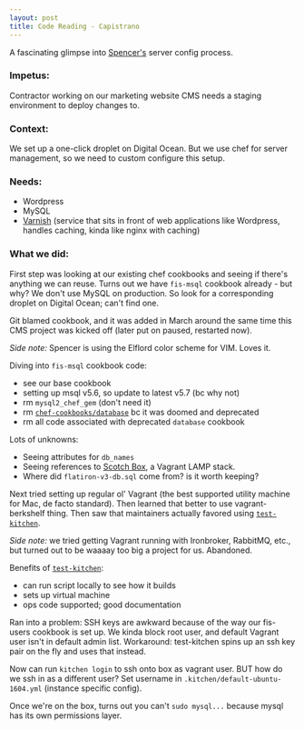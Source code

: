 ```yaml
---
layout: post
title: Code Reading - Capistrano
---
```


A fascinating glimpse into [Spencer's](https://github.com/spencer1248) server config process.

### Impetus:

Contractor working on our marketing website CMS needs a staging environment to deploy changes to.

### Context:

We set up a one-click droplet on Digital Ocean. But we use chef for server management, so we need to custom configure this setup.

### Needs:

- Wordpress
- MySQL
- [Varnish](https://varnish-cache.org/) (service that sits in front of web applications like Wordpress, handles caching, kinda like nginx with caching)

### What we did:

First step was looking at our existing chef cookbooks and seeing if there's anything we can reuse. Turns out we have `fis-msql` cookbook already - but why? We don't use MySQL on production. So look for a corresponding droplet on Digital Ocean; can't find one.

Git blamed cookbook, and it was added in March around the same time this CMS project was kicked off (later put on paused, restarted now).

_Side note:_ Spencer is using the Elflord color scheme for VIM. Loves it.

Diving into `fis-msql` cookbook code:
  - see our base cookbook
  - setting up msql v5.6, so update to latest v5.7 (bc why not)
  - rm `mysql2_chef_gem` (don't need it)
  - rm [`chef-cookbooks/database`](https://github.com/chef-cookbooks/database) bc it was doomed and deprecated
  - rm all code associated with deprecated `database` cookbook

Lots of unknowns:
  - Seeing attributes for `db_names`
  - Seeing references to [Scotch Box](https://box.scotch.io/), a Vagrant LAMP stack.
  - Where did `flatiron-v3-db.sql` come from? is it worth keeping?

Next tried setting up regular ol' Vagrant (the best supported utility machine for Mac, de facto standard). Then learned that better to use vagrant-berkshelf thing. Then saw that maintainers actually favored using [`test-kitchen`](https://docs.chef.io/kitchen.html).

_Side note:_ we tried getting Vagrant running with Ironbroker, RabbitMQ, etc., but turned out to be waaaay too big a project for us. Abandoned.

Benefits of [`test-kitchen`](https://docs.chef.io/kitchen.html):
  - can run script locally to see how it builds
  - sets up virtual machine
  - ops code supported; good documentation

Ran into a problem: SSH keys are awkward because of the way our fis-users cookbook is set up. We kinda block root user, and default Vagrant user isn't in default admin list. Workaround: test-kitchen spins up an ssh key pair on the fly and uses that instead.

Now can run `kitchen login` to ssh onto box as vagrant user. BUT how do we ssh in as a different user? Set username in `.kitchen/default-ubuntu-1604.yml` (instance specific config).

Once we're on the box, turns out you can't `sudo mysql...` because mysql has its own permissions layer.
